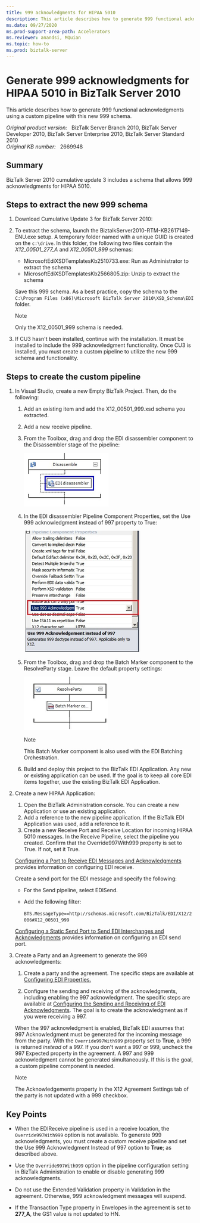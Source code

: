 ```yaml
---
title: 999 acknowledgments for HIPAA 5010
description: This article describes how to generate 999 functional acknowledgments using a custom pipeline with this new 999 schema.
ms.date: 09/27/2020
ms.prod-support-area-path: Accelerators
ms.reviewer: anandsi, MQuian
ms.topic: how-to
ms.prod: biztalk-server
---
```

# Generate 999 acknowledgments for HIPAA 5010 in BizTalk Server 2010

This article describes how to generate 999 functional acknowledgments using a custom pipeline with this new 999 schema.

_Original product version:_ &nbsp; BizTalk Server Branch 2010, BizTalk Server Developer 2010, BizTalk Server Enterprise 2010, BizTalk Server Standard 2010  
_Original KB number:_ &nbsp; 2669948

## Summary

BizTalk Server 2010 cumulative update 3 includes a schema that allows 999 acknowledgments for HIPAA 5010.

## Steps to extract the new 999 schema

1. Download Cumulative Update 3 for BizTalk Server 2010:

2. To extract the schema, launch the BiztalkServer2010-RTM-KB2617149-ENU.exe setup. A temporary folder named with a unique GUID is created on the `c:\drive`. In this folder, the following two files contain the *X12_00501_277_A* and *X12_00501_999* schemas:

   - MicrosoftEdiXSDTemplatesKb2510733.exe: Run as Administrator to extract the schema
   - MicrosoftEdiXSDTemplatesKb2566805.zip: Unzip to extract the schema

   Save this 999 schema. As a best practice, copy the schema to the `C:\Program Files (x86)\Microsoft BizTalk Server 2010\XSD_Schema\EDI` folder.

    > [!NOTE]
    > Only the X12_00501_999 schema is needed.

3. If CU3 hasn't been installed, continue with the installation. It must be installed to include the 999 acknowledgment functionality. Once CU3 is installed, you must create a custom pipeline to utilize the new 999 schema and functionality.

## Steps to create the custom pipeline

1. In Visual Studio, create a new Empty BizTalk Project. Then, do the following:

    1. Add an existing item and add the X12_00501_999.xsd schema you extracted.
    1. Add a new receive pipeline.
    1. From the Toolbox, drag and drop the EDI disassembler component to the Disassembler stage of the pipeline:

        ![EDI Disassembler](./media/999-acknowledgments-hipaa-5010/edi-disassembler-image.jpg)

    1. In the EDI disassembler Pipeline Component Properties, set the Use 999 acknowledgment instead of 997 property to True:

        ![Use 999 acknowledgement instead of 997](./media/999-acknowledgments-hipaa-5010/use-999-acknowledgement-instead-of-997-image.jpg)

    1. From the Toolbox, drag and drop the Batch Marker component to the ResolveParty stage. Leave the default property settings:

        ![Batch Marker Component](./media/999-acknowledgments-hipaa-5010/batch-marker-component-image.jpg)

        > [!NOTE]
        > This Batch Marker component is also used with the EDI Batching Orchestration.

    1. Build and deploy this project to the BizTalk EDI Application. Any new or existing application can be used. If the goal is to keep all core EDI items together, use the existing BizTalk EDI Application.

1. Create a new HIPAA Application:

    1. Open the BizTalk Administration console. You can create a new Application or use an existing application.
    1. Add a reference to the new pipeline application. If the BizTalk EDI Application was used, add a reference to it.
    1. Create a new Receive Port and Receive Location for incoming HIPAA 5010 messages. In the Receive Pipeline, select the pipeline you created. Confirm that the Override997With999 property is set to True. If not, set it True.

    [Configuring a Port to Receive EDI Messages and Acknowledgments](/biztalk/core/configuring-a-port-to-receive-edi-messages-and-acknowledgments) provides information on configuring EDI receive.

    Create a send port for the EDI message and specify the following:

    - For the Send pipeline, select EDISend.
    - Add the following filter:

      `BTS.MessageType==http://schemas.microsoft.com/BizTalk/EDI/X12/2006#X12_00501_999`

    [Configuring a Static Send Port to Send EDI Interchanges and Acknowledgments](/biztalk/core/configuring-a-static-send-port-to-send-edi-interchanges-and-acknowledgments) provides information on configuring an EDI send port.

1. Create a Party and an Agreement to generate the 999 acknowledgments:

    1. Create a party and the agreement. The specific steps are available at [Configuring EDI Properties.](/biztalk/core/configuring-edi-properties)

    1. Configure the sending and receiving of the acknowledgments, including enabling the 997 acknowledgment. The specific steps are available at [Configuring the Sending and Receiving of EDI Acknowledgments](/biztalk/core/configuring-the-sending-and-receiving-of-edi-acknowledgments). The goal is to create the acknowledgment as if you were receiving a 997.

   When the 997 acknowledgment is enabled, BizTalk EDI assumes that 997 Acknowledgment must be generated for the incoming message from the party. With the `Override997With999` property set to **True**, a 999 is returned *instead* of a 997. If you don't want a 997 or 999, uncheck the 997 Expected property in the agreement. A 997 and 999 acknowledgment cannot be generated simultaneously. If this is the goal, a custom pipeline component is needed.

   > [!NOTE]
   > The Acknowledgements property in the X12 Agreement Settings tab of the party is not updated with a 999 checkbox.

## Key Points

- When the EDIReceive pipeline is used in a receive location, the `Override997With999` option is not available. To generate 999 acknowledgments, you must create a custom receive pipeline and set the Use 999 Acknowledgment Instead of 997 option to **True**; as described above.

- Use the `Override997With999` option in the pipeline configuration setting in BizTalk Administration to enable or disable generating 999 acknowledgments.

- Do not use the Extended Validation property in Validation in the agreement. Otherwise, 999 acknowledgment messages will suspend.

- If the Transaction Type property in Envelopes in the agreement is set to **277_A**, the GS1 value is not updated to HN.
